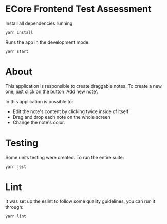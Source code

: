# ECore Frontend Test Assessment

Install all dependencies running:

```
yarn install
```

Runs the app in the development mode.

```
yarn start
```

# About

This application is responsible to create draggable notes. To create a new one, just click on the button 'Add new note'.

In this application is possible to:

- Edit the note's content by clicking twice inside of itself
- Drag and drop each note on the whole screen
- Change the note's color.

# Testing

Some units testing were created. To run the entire suite:

```
yarn jest
```

# Lint

It was set up the eslint to follow some quality guidelines, you can run it through:

```
yarn lint
```
